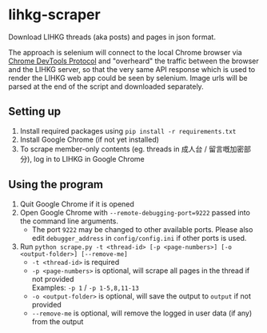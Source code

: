 # lihkg-scraper

Download LIHKG threads (aka posts) and pages in json format.

The approach is selenium will connect to the local Chrome browser via [Chrome DevTools Protocol](https://chromedevtools.github.io/devtools-protocol/) and "overheard" the traffic between the browser and the LIHKG server, so that the very same API response which is used to render the LIHKG web app could be seen by selenium. Image urls will be parsed at the end of the script and downloaded separately.

## Setting up

1. Install required packages using `pip install -r requirements.txt`
2. Install Google Chrome (if not yet installed)
3. To scrape member-only contents (eg. threads in 成人台 / 留言嘅加密部分), log in to LIHKG in Google Chrome

## Using the program

1. Quit Google Chrome if it is opened
2. Open Google Chrome with `--remote-debugging-port=9222` passed into the command line arguments.
    - The port `9222` may be changed to other available ports. Please also edit `debugger_address` in `config/config.ini` if other ports is used.
3. Run `python scrape.py -t <thread-id> [-p <page-numbers>] [-o <output-folder>] [--remove-me]`
    - `-t <thread-id>` is required
    - `-p <page-numbers>` is optional, will scrape all pages in the thread if not provided\
    Examples: `-p 1` / `-p 1-5,8,11-13`
    - `-o <output-folder>` is optional, will save the output to `output` if not provided
    - `--remove-me` is optional, will remove the logged in user data (if any) from the output
